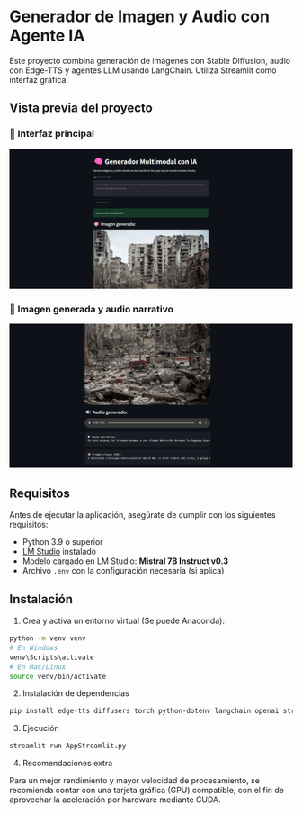 # Generador de Imagen y Audio con Agente IA

Este proyecto combina generación de imágenes con Stable Diffusion, audio con Edge-TTS y agentes LLM usando LangChain. Utiliza Streamlit como interfaz gráfica.

## Vista previa del proyecto

### 🧠 Interfaz principal
![Interfaz principal](images/muestraApp1.png)

### 🎨 Imagen generada y audio narrativo
![Resultado multimodal](images/muestraApp2.png)


## Requisitos

Antes de ejecutar la aplicación, asegúrate de cumplir con los siguientes requisitos:

- Python 3.9 o superior
- [LM Studio](https://lmstudio.ai/) instalado
- Modelo cargado en LM Studio: **Mistral 7B Instruct v0.3**
- Archivo `.env` con la configuración necesaria (si aplica)

## Instalación

1. Crea y activa un entorno virtual (Se puede Anaconda):

```bash
python -m venv venv
# En Windows
venv\Scripts\activate
# En Mac/Linux
source venv/bin/activate
```

2. Instalación de dependencias
   
```bash
pip install edge-tts diffusers torch python-dotenv langchain openai streamlit pillow
```

3. Ejecución
   
```bash
streamlit run AppStreamlit.py
```

4. Recomendaciones extra

Para un mejor rendimiento y mayor velocidad de procesamiento, se recomienda contar con una tarjeta gráfica (GPU) compatible, con el fin de aprovechar la aceleración por hardware mediante CUDA.